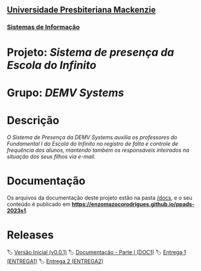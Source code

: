 <h2><a href= "https://www.mackenzie.br">Universidade Presbiteriana Mackenzie</a></h2>
<h3><a href= "https://www.mackenzie.br/graduacao/sao-paulo-higienopolis/sistemas-de-informacao">Sistemas de Informação</a></h3>

# Projeto: *Sistema de presença da Escola do Infinito*

# Grupo: *DEMV Systems*

# Descrição

*O Sistema de Presença da DEMV Systems auxilia os professores do Fundamental I da Escola do Infinito no registro de falta e controle de frequência dos alunos, mantendo também os responsáveis inteirados na situação dos seus filhos via e-mail.*

# Documentação

Os arquivos da documentação deste projeto estão na pasta [/docs](/docs), e o seu conteúdo é publicado em **https://enzomazocorodrigues.github.io/ppads-2023s1**.

# Releases

🏷️ [Versão Inicial (v0.0.1)](https://github.com/enzomazocorodrigues/ppads-2023s1/releases/tag/v0.0.1)
🏷️ [Documentação - Parte I (DOC1)](https://github.com/enzomazocorodrigues/ppads-2023s1/releases/tag/DOC1)
🏷️ [Entrega 1 (ENTREGA1)](https://github.com/enzomazocorodrigues/ppads-2023s1/releases/tag/ENTREGA1)
🏷️ [Entrega 2 (ENTREGA2)](https://github.com/enzomazocorodrigues/ppads-2023s1/releases/tag/ENTREGA1)
